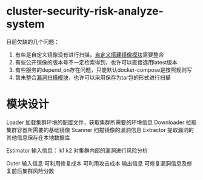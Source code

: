 # cluster-security-risk-analyze-system


目前欠缺的几个问题：
1. 有些是自定义镜像没有进行扫描，[自定义搭建镜像模块](./framework/Builder/)需要整合
2. 有些公开镜像的版本号不一定检索得到，也许可以直接选用latest版本
3. 有些服务的depend_on存在问题，只能默认docker-compose是按照规则写
4. 暂未整合[漏洞扫描模块](./framework/Scanner/)，也许可以采用保存为tar包的形式进行扫描


# 模块设计
Loader
加载集群环境的配置文件，获取集群所需要的环境信息
Downloader
拉取集群容器所需要的基础镜像
Scanner
扫描镜像的漏洞信息
Extractor
提取漏洞的其他信息保存在本地数据库


Estimator
输入信息： k1 k2 
对集群内部的漏洞进行风险分析


Outer
输入信息   可利用修复成本  可利用攻击成本
输出信息   可修复漏洞信息及修复前后集群风险分数
